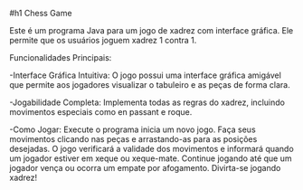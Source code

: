 #h1 Chess Game

Este é um programa Java para um jogo de xadrez com interface gráfica. Ele permite que os usuários joguem xadrez 1 contra 1.

Funcionalidades Principais:

-Interface Gráfica Intuitiva: O jogo possui uma interface gráfica amigável que permite aos jogadores visualizar o tabuleiro e as peças de forma clara.

-Jogabilidade Completa: Implementa todas as regras do xadrez, incluindo movimentos especiais como en passant e roque.

-Como Jogar: Execute o programa inicia um novo jogo. Faça seus movimentos clicando nas peças e arrastando-as para as posições desejadas. O jogo verificará a validade dos movimentos e informará quando um jogador estiver em xeque ou xeque-mate. Continue jogando até que um jogador vença ou ocorra um empate por afogamento. Divirta-se jogando xadrez!
